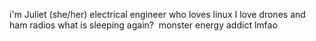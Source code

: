 i'm Juliet (she/her)
electrical engineer who loves linux
I love drones and ham radios
what is sleeping again? 󠁛󠀣󠁤󠀴󠁣󠀸󠁣󠀸󠀬󠀣󠀲󠁡󠀲󠀰󠀲󠀲󠁝
monster energy addict lmfao
